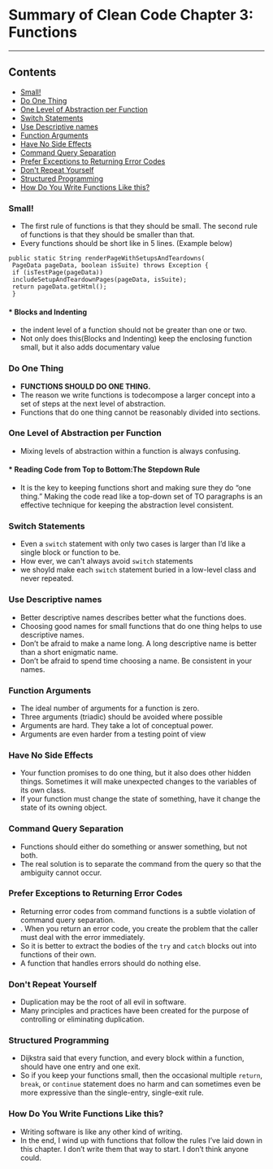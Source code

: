 
# Summary of Clean Code Chapter 3: Functions
___

## Contents
- [Small!](#small-)
- [Do One Thing](#do-one-thing)
- [One Level of Abstraction per Function](#one-level-of-abstraction-per-function)
- [Switch Statements](#switch-statements)
- [Use Descriptive names](#use-descriptive-names)
- [Function Arguments](#function-arguments)
- [Have No Side Effects](#have-no-side-effects)
- [Command Query Separation](#command-query-separation)
- [Prefer Exceptions to Returning Error Codes](#prefer-exceptions-to-returning-error-codes)
- [Don't Repeat Yourself](#don-t-repeat-yourself)
- [Structured Programming](#structured-programming)
- [How Do You Write Functions Like this?](#how-do-you-write-functions-like-this-)



### Small!
* The first rule of functions is that they should be small. The second rule of functions is that they should be smaller than that.
* Every functions should be short like in 5 lines. (Example below)
```
public static String renderPageWithSetupsAndTeardowns(
 PageData pageData, boolean isSuite) throws Exception {
 if (isTestPage(pageData))
 includeSetupAndTeardownPages(pageData, isSuite);
 return pageData.getHtml();
 }
```
#### * Blocks and Indenting
* the indent level of a function should not be greater than one or two.
* Not only does this(Blocks and Indenting) keep the enclosing function small, but it also adds documentary value

### Do One Thing
* **FUNCTIONS SHOULD DO ONE THING.**
* The reason we write functions is todecompose a larger concept into a set of steps at the next level of abstraction.
* Functions that do one thing cannot be reasonably divided into sections.

### One Level of Abstraction per Function
* Mixing levels of abstraction within a function is always confusing.
#### * Reading Code from Top to Bottom:The Stepdown Rule
* It is the key to keeping functions short and making sure they do “one thing.” Making the code read like a top-down set of TO paragraphs is an effective technique for keeping the abstraction level consistent.
### Switch Statements
* Even a ```switch``` statement with only two cases is larger than I’d like a single block or function to be. 
* How ever, we can't always avoid ```switch``` statements
* we shoyld make each ```switch``` statement buried in a low-level class and never repeated.

### Use Descriptive names
* Better descriptive names describes better what the functions does.
* Choosing good names for small functions that do one thing helps to use descriptive names.
* Don’t be afraid to make a name long. A long descriptive name is better than a short enigmatic name. 
* Don’t be afraid to spend time choosing a name. Be consistent in your names.

### Function Arguments
* The ideal number of arguments for a function is
zero.
* Three arguments (triadic) should be avoided where possible
* Arguments are hard. They take a lot of conceptual power.
* Arguments are even harder from a testing point of view


### Have No Side Effects
* Your function promises to do one thing, but it also does other hidden things. Sometimes it will make unexpected changes to the variables of its own class.
*  If your function must change the state of something, have it change the state of its owning object. 

### Command Query Separation
* Functions should either do something or answer something, but not both.
* The real solution is to separate the command from the query so that the ambiguity cannot occur.

### Prefer Exceptions to Returning Error Codes
* Returning error codes from command functions is a subtle violation of command query separation.
* . When you return an error code, you create the problem that the caller must deal with the error immediately.
* So it is better to extract the bodies of the ```try``` and ```catch``` blocks out into functions of their own.
* A function that handles errors should do nothing else.

### Don't Repeat Yourself
* Duplication may be the root of all evil in software.
* Many principles and practices have been created for the purpose of controlling or eliminating duplication.


### Structured Programming
* Dijkstra said that every function, and every block within a function, should have one entry and one exit.
* So if you keep your functions small, then the occasional multiple ```return```, ```break```, or ```continue``` statement does no harm and can sometimes even be more expressive than the single-entry, single-exit rule.

### How Do You Write Functions Like this?
* Writing software is like any other kind of writing.
* In the end, I wind up with functions that follow the rules I’ve laid down in this chapter. I don’t write them that way to start. I don’t think anyone could.